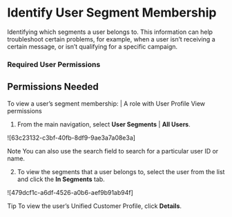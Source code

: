 

# Identify User Segment Membership

Identifying which segments a user belongs to. This information can help
troubleshoot certain problems, for example, when a user isn’t receiving a
certain message, or isn’t qualifying for a specific campaign.

### Required User Permissions

Permissions Needed  
---  
To view a user’s segment membership: | A role with User Profile View permissions  
  
  1. From the main navigation, select **User Segments** | **All Users**.

![63c23132-c3bf-40fb-8df9-9ae3a7a08e3a]

Note You can also use the search field to search for a particular user ID or
name.

  2. To view the segments that a user belongs to, select the user from the list and click the **In Segments** tab.

![479dcf1c-a6df-4526-a0b6-aef9b91ab94f]

Tip To view the user’s Unified Customer Profile, click **Details**.

